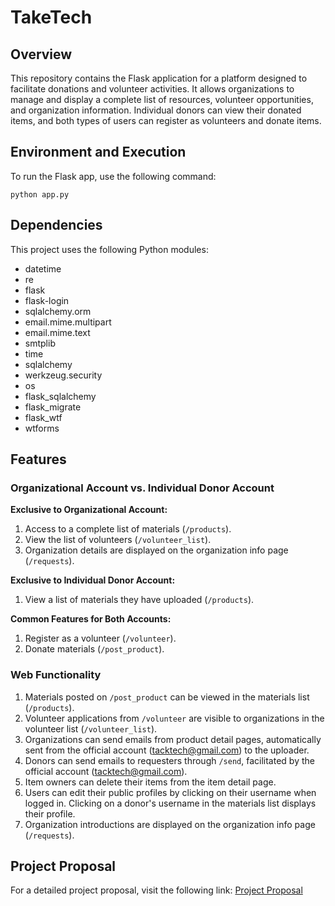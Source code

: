# TakeTech

## Overview
This repository contains the Flask application for a platform designed to facilitate donations and volunteer activities. It allows organizations to manage and display a complete list of resources, volunteer opportunities, and organization information. Individual donors can view their donated items, and both types of users can register as volunteers and donate items.

## Environment and Execution
To run the Flask app, use the following command:
```
python app.py
```

## Dependencies
This project uses the following Python modules:
- datetime
- re
- flask
- flask-login
- sqlalchemy.orm
- email.mime.multipart
- email.mime.text
- smtplib
- time
- sqlalchemy
- werkzeug.security
- os
- flask_sqlalchemy
- flask_migrate
- flask_wtf
- wtforms

## Features
### Organizational Account vs. Individual Donor Account
**Exclusive to Organizational Account:**
1. Access to a complete list of materials (`/products`).
2. View the list of volunteers (`/volunteer_list`).
3. Organization details are displayed on the organization info page (`/requests`).

**Exclusive to Individual Donor Account:**
1. View a list of materials they have uploaded (`/products`).

**Common Features for Both Accounts:**
1. Register as a volunteer (`/volunteer`).
2. Donate materials (`/post_product`).

### Web Functionality
1. Materials posted on `/post_product` can be viewed in the materials list (`/products`).
2. Volunteer applications from `/volunteer` are visible to organizations in the volunteer list (`/volunteer_list`).
3. Organizations can send emails from product detail pages, automatically sent from the official account (tacktech@gmail.com) to the uploader.
4. Donors can send emails to requesters through `/send`, facilitated by the official account (tacktech@gmail.com).
5. Item owners can delete their items from the item detail page.
6. Users can edit their public profiles by clicking on their username when logged in. Clicking on a donor's username in the materials list displays their profile.
7. Organization introductions are displayed on the organization info page (`/requests`).

## Project Proposal
For a detailed project proposal, visit the following link:
[Project Proposal](https://drive.google.com/file/d/1ZjV1g9mjQAdK7DxgEG81KdVpwRen12LQ/view?usp=sharing)

